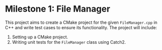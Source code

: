 # Milestone 1: File Manager

This project aims to create a CMake project for the given `FileManager.cpp` in C++ and write test cases to ensure its functionality. The project will include:

1. Setting up a CMake project.
1. Writing unit tests for the `FileManager` class using Catch2.